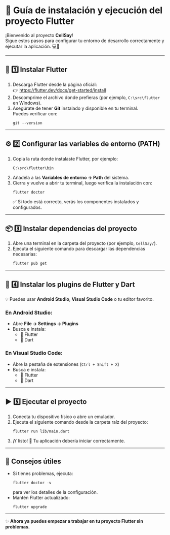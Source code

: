 <h1>🚀 Guía de instalación y ejecución del proyecto Flutter</h1>

<p>¡Bienvenido al proyecto <strong>CellSay</strong>!<br>
Sigue estos pasos para configurar tu entorno de desarrollo correctamente y ejecutar la aplicación. 💻📱</p>

<hr>

<h2>🧩 1️⃣ Instalar Flutter</h2>
<ol>
  <li>Descarga Flutter desde la página oficial:<br>
  👉 <a href="https://flutter.dev/docs/get-started/install" target="_blank">https://flutter.dev/docs/get-started/install</a></li>
  <li>Descomprime el archivo donde prefieras (por ejemplo, <code>C:\src\flutter</code> en Windows).</li>
  <li>Asegúrate de tener <strong>Git</strong> instalado y disponible en tu terminal.<br>
  Puedes verificar con:
  <pre><code>git --version</code></pre></li>
</ol>

<hr>

<h2>⚙️ 2️⃣ Configurar las variables de entorno (PATH)</h2>
<ol>
  <li>Copia la ruta donde instalaste Flutter, por ejemplo:<br>
  <pre><code>C:\src\flutter\bin</code></pre></li>
  <li>Añádela a las <strong>Variables de entorno → Path</strong> del sistema.</li>
  <li>Cierra y vuelve a abrir tu terminal, luego verifica la instalación con:
  <pre><code>flutter doctor</code></pre>
  ✅ Si todo está correcto, verás los componentes instalados y configurados.</li>
</ol>

<hr>

<h2>📦 3️⃣ Instalar dependencias del proyecto</h2>
<ol>
  <li>Abre una terminal en la carpeta del proyecto (por ejemplo, <code>CellSay/</code>).</li>
  <li>Ejecuta el siguiente comando para descargar las dependencias necesarias:
  <pre><code>flutter pub get</code></pre></li>
</ol>

<hr>

<h2>🧰 4️⃣ Instalar los plugins de Flutter y Dart</h2>
<p>💡 Puedes usar <strong>Android Studio</strong>, <strong>Visual Studio Code</strong> o tu editor favorito.</p>

<h3>En Android Studio:</h3>
<ul>
  <li>Abre <strong>File → Settings → Plugins</strong></li>
  <li>Busca e instala:
    <ul>
      <li>🔹 Flutter</li>
      <li>🔹 Dart</li>
    </ul>
  </li>
</ul>

<h3>En Visual Studio Code:</h3>
<ul>
  <li>Abre la pestaña de extensiones (<code>Ctrl + Shift + X</code>)</li>
  <li>Busca e instala:
    <ul>
      <li>🧩 Flutter</li>
      <li>🧩 Dart</li>
    </ul>
  </li>
</ul>

<hr>

<h2>▶️ 5️⃣ Ejecutar el proyecto</h2>
<ol>
  <li>Conecta tu dispositivo físico o abre un emulador.</li>
  <li>Ejecuta el siguiente comando desde la carpeta raíz del proyecto:
  <pre><code>flutter run lib/main.dart</code></pre></li>
  <li>¡Y listo! 🎉 Tu aplicación debería iniciar correctamente.</li>
</ol>

<hr>

<h2>🧠 Consejos útiles</h2>
<ul>
  <li>Si tienes problemas, ejecuta:
    <pre><code>flutter doctor -v</code></pre>
    para ver los detalles de la configuración.
  </li>
  <li>Mantén Flutter actualizado:
    <pre><code>flutter upgrade</code></pre>
  </li>
</ul>

<hr>

<p>✨ <strong>Ahora ya puedes empezar a trabajar en tu proyecto Flutter sin problemas.</strong></p>
